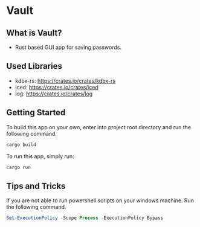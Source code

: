 # Vault
## What is Vault?
- Rust based GUI app for saving passwords.
## Used Libraries
- kdbx-rs: https://crates.io/crates/kdbx-rs
- iced: https://crates.io/crates/iced
- log: https://crates.io/crates/log
## Getting Started
To build this app on your own, enter into project root directory and run the following command.
```bash
cargo build
```
To run this app, simply run:
```bash
cargo run
```
## Tips and Tricks
If you are not able to run powershell scripts on your windows machine.
Run the following command.
```powershell
Set-ExecutionPolicy -Scope Process -ExecutionPolicy Bypass
```